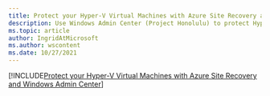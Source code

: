 ```yaml
---
title: Protect your Hyper-V Virtual Machines with Azure Site Recovery and Windows Admin Center
description: Use Windows Admin Center (Project Honolulu) to protect Hyper-V VMs with Azure Site Recovery.
ms.topic: article
author: IngridAtMicrosoft
ms.author: wscontent
ms.date: 10/27/2021
---
```


[!INCLUDE[Protect your Hyper-V Virtual Machines with Azure Site Recovery and Windows Admin Center](~/../_azurestack/azure-stack/hci/manage/azure-site-recovery.md)]
